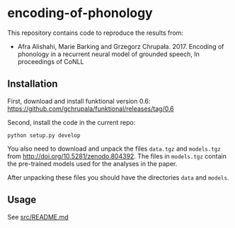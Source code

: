 # encoding-of-phonology

This repository contains code to reproduce the results from:

- Afra Alishahi, Marie Barking and Grzegorz Chrupała. 2017. 
  Encoding of phonology in a recurrent neural model of grounded speech, In proceedings of CoNLL
  
## Installation

First, download and install funktional version 0.6: https://github.com/gchrupala/funktional/releases/tag/0.6

Second, install the code in the current repo:

    python setup.py develop

You also need to download and unpack the files `data.tgz` and `models.tgz` from http://doi.org/10.5281/zenodo.804392.
The files in `models.tgz` contain the pre-trained models used for the analyses in the paper.

After unpacking these files you should have the directories `data` and `models`.


## Usage

See [src/README.md](src/README.md)
